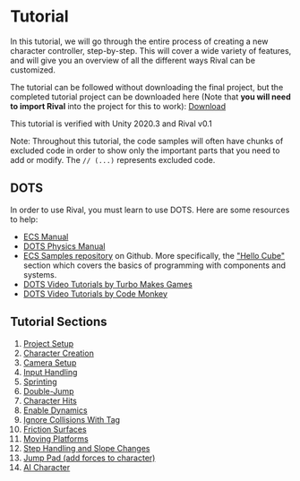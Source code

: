 
# Tutorial

In this tutorial, we will go through the entire process of creating a new character controller, step-by-step. This will cover a wide variety of features, and will give you an overview of all the different ways Rival can be customized.

The tutorial can be followed without downloading the final project, but the completed tutorial project can be downloaded here (Note that **you will need to import Rival** into the project for this to work): [Download](./Downloads/Rival_Tutorial.zip)

This tutorial is verified with Unity 2020.3 and Rival v0.1

Note: Throughout this tutorial, the code samples will often have chunks of excluded code in order to show only the important parts that you need to add or modify. The `// (...)` represents excluded code.


## DOTS

In order to use Rival, you must learn to use DOTS. Here are some resources to help:
* [ECS Manual](https://docs.unity3d.com/Packages/com.unity.entities@0.17/manual/index.html)
* [DOTS Physics Manual](https://docs.unity3d.com/Packages/com.unity.physics@0.6/manual/index.html) 
* [ECS Samples repository](https://github.com/Unity-Technologies/EntityComponentSystemSamples) on Github. More specifically, the ["Hello Cube"](https://github.com/Unity-Technologies/EntityComponentSystemSamples/tree/master/ECSSamples/Assets/HelloCube) section which covers the basics of programming with components and systems.
* [DOTS Video Tutorials by Turbo Makes Games](https://www.youtube.com/playlist?list=PLgYNYeZLALscDwwujFSjgXJmdZb_wwYpJ)
* [DOTS Video Tutorials by Code Monkey](https://www.youtube.com/playlist?list=PLzDRvYVwl53s40yP5RQXitbT--IRcHqba)


## Tutorial Sections

1. [Project Setup](./Tutorial/tutorial-setup.md)
1. [Character Creation](./Tutorial/tutorial-charactercreation.md)
1. [Camera Setup](./Tutorial/tutorial-camera.md)
1. [Input Handling](./Tutorial/tutorial-input.md)
1. [Sprinting](./Tutorial/tutorial-sprint.md)
1. [Double-Jump](./Tutorial/tutorial-doublejump.md)
1. [Character Hits](./Tutorial/tutorial-characterhits.md)
1. [Enable Dynamics](./Tutorial/tutorial-enabledynamics.md)
1. [Ignore Collisions With Tag](./Tutorial/tutorial-ignorecollisions.md)
1. [Friction Surfaces](./Tutorial/tutorial-frictionsurface.md)
1. [Moving Platforms](./Tutorial/tutorial-movingplatforms.md)
1. [Step Handling and Slope Changes](./Tutorial/tutorial-steps-and-slopes.md)
1. [Jump Pad (add forces to character)](./Tutorial/tutorial-jumppad.md)
1. [AI Character](./Tutorial/tutorial-ai.md)